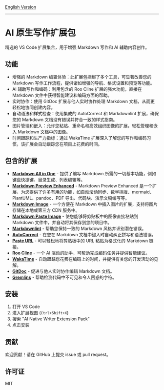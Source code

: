 [English Version](README.md)

---

# AI 原生写作扩展包

精选的 VS Code 扩展集合，用于增强 Markdown 写作和 AI 辅助内容创作。

## 功能

- 增强的 Markdown 编辑体验：此扩展包捆绑了多个工具，可显著改善您的 Markdown 写作工作流程，提供诸如增强的导航、格式设置和预览等功能。
- AI 辅助写作和编码：利用包含的 Roo Cline 扩展的强大功能，直接在 Markdown 文件中获得智能建议和编码方面的帮助。
- 实时协作：使用 GitDoc 扩展与他人实时协作处理 Markdown 文档，从而更轻松地协同创建内容。
- 自动语法和样式检查：使用集成的 AutoCorrect 和 Markdownlint 扩展，确保您的 Markdown 文档没有错误并符合一致的样式指南。
- 图片管理和嵌入：允许您粘贴、重命名和高效组织图像的扩展，轻松管理和嵌入 Markdown 文档中的图像。
- 时间跟踪和生产力指标：通过 WakaTime 扩展深入了解您的写作和编码习惯，该扩展会自动跟踪您在项目上花费的时间。

## 包含的扩展

- **[Markdown All in One](https://marketplace.visualstudio.com/items?itemName=yzhang.markdown-all-in-one)** - 提供了编写 Markdown 所需的一切基本功能，例如键盘快捷键、目录生成、列表编辑等。
- **[Markdown Preview Enhanced](https://marketplace.visualstudio.com/items?itemName=shd101wyy.markdown-preview-enhanced)** - Markdown Preview Enhanced 是一个扩展，为您提供了许多有用的功能，如自动滚动同步、数学排版、mermaid、PlantUML、pandoc、PDF 导出、代码块、演示文稿编写等。
- **[Markdown Image](https://marketplace.visualstudio.com/items?itemName=hancel.markdown-image)** - 一个方便在 Markdown 中插入图片的扩展，支持将图片存储在本地或第三方 CDN 服务中。
- **[Markdown Paste Image](https://marketplace.visualstudio.com/items?itemName=telesoho.vscode-markdown-paste-image)** - 使您能够将剪贴板中的图像直接粘贴到 Markdown 文件中，并自动将其保存到您的项目中。
- **[Markdownlint](https://marketplace.visualstudio.com/items?itemName=davidanson.vscode-markdownlint)** - 帮助您保持一致的 Markdown 风格并识别潜在错误。
- **[AutoCorrect](https://marketplace.visualstudio.com/items?itemName=huacnlee.autocorrect)** - 在您在 Markdown 文档中键入时自动纠正拼写和语法错误。
- **[Paste URL](https://marketplace.visualstudio.com/items?itemName=kukushi.pasteurl)** - 可以轻松地将剪贴板中的 URL 粘贴为格式化的 Markdown 链接。
- **[Roo Cline](https://marketplace.visualstudio.com/items?itemName=RooVeterinaryInc.roo-cline)** - 一个 AI 驱动的助手，可帮助完成编码任务并提供智能建议。
- **[WakaTime](https://marketplace.visualstudio.com/items?itemName=WakaTime.vscode-wakatime)** - 自动跟踪您花费在编码上的时间，并提供有关您的开发活动的见解。
- **[GitDoc](https://marketplace.visualstudio.com/items?itemName=vsls-contrib.gitdoc)** - 促进与他人实时协作编辑 Markdown 文档。
- **[Gremlins](https://marketplace.visualstudio.com/items?itemName=nhoizey.gremlins)** - 帮助检测代码中不可见和令人困惑的字符。

## 安装

1. 打开 VS Code
2. 进入扩展视图 (`Ctrl+Shift+X`)
3. 搜索 "AI Native Writer Extension Pack"
4. 点击安装

## 贡献

欢迎贡献！请在 GitHub 上提交 issue 或 pull request。

## 许可证

MIT
